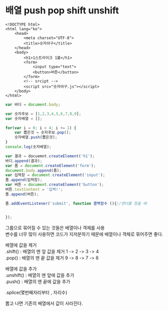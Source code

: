 # 배열 push pop shift unshift

```markup
<!DOCTYPE html>
<html lang="ko">
    <head>
        <meta charset="UTF-8">
        <title>숫자야구</title>
    </head>
    <body>
        <h1>1스트라이크 1볼</h1>
        <form>
            <input type="text">
            <button>버튼</button>
        </form>
        <!-- srcipt -->
        <script src="숫자야구.js"></script>
    </body>
</html>
```

```javascript
var 바디 = document.body;

var 숫자후보 = [1,2,3,4,5,6,7,8,9];
var 숫자배열 = [];

for(var i = 0; i < 4; i += 1) {
    var 뽑은것 = 숫자후보.pop();
    숫자배열.push(뽑은것);
}
console.log(숫자배열);

var 결과 = docuemnt.createElement('h1');
바디.append(결과);
var 폼 = document.createElement('form');
document.body.append(폼);
var 입력창 = document.createElement('input');
폼.append(입력창);
var 버튼 = document.createElement('button');
버튼.textContent = '입력!';
폼.append(버튼);

폼.addEventListener('submit', function 콜백함수 (){//엔터를 쳤을 때


});
```

그룹으로 묶어질 수 있는 것들은 배열이나 객체를 사용  
변수를 너무 많이 사용하면 코드가 지저분하기 때문에 배열이나 객체로 묶어주면 좋다.

배열에 값을 제거   
.shift\(\) : 배열의 맨 앞 값을 제거 1 -&gt; 2 -&gt; 3 -&gt; 4  
.pop\(\) : 배열의 맨 끝 값을 제거 9 -&gt; 8 -&gt; 7 -&gt; 6  
  
배열에 값을 추가   
.unshift\(\) : 배열의 맨 앞에 값을 추가  
.push\(\) : 배열의 맨 끝에 값을 추가

.splice\(몇번째자리부터 , 자리수\)  
  
뽑고 나면 기존의 배열에서 값이 사라진다.  
  


